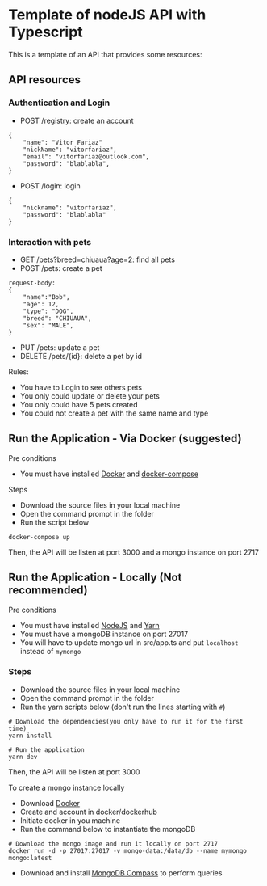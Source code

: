 # Template of nodeJS API with Typescript
This is a template of an API that provides some resources:
 
 ## API resources
 ### Authentication and Login
 - POST /registry: create an account
 ```
 {
     "name": "Vitor Fariaz"
     "nickName": "vitorfariaz",
     "email": "vitorfariaz@outlook.com",
     "password": "blablabla",
 }
```
- POST /login: login
```
{
    "nickname": "vitorfariaz",
    "password": "blablabla"
}
```

### Interaction with pets 

 - GET  /pets?breed=chiuaua?age=2: find all pets
 - POST /pets: create a pet

```
request-body:
{
    "name":"Bob",
    "age": 12,
    "type": "DOG",
    "breed": "CHIUAUA",
    "sex": "MALE",
}
```
 - PUT /pets: update a pet
 - DELETE /pets/{id}: delete a pet by id

Rules:
 - You have to Login to see others pets
 - You only could update or delete your pets
 - You only could have 5 pets created
 - You could not create a pet with the same name and type

## Run the Application - Via Docker (suggested)

Pre conditions
- You must have installed [Docker](https://docs.docker.com/desktop/) and [docker-compose](https://docs.docker.com/compose/install/)


Steps
- Download the source files in your local machine
- Open the command prompt in the folder 
- Run the script below
```
docker-compose up
```
Then, the API will be listen at port 3000 and a mongo instance on port 2717

## Run the Application - Locally (Not recommended)

Pre conditions
- You must have installed [NodeJS](https://nodejs.org/en/download/) and [Yarn](https://classic.yarnpkg.com/lang/en/docs/install/#windows-stable) 
- You must have a mongoDB instance on port 27017
- You will have to update mongo url in src/app.ts and put `localhost` instead of `mymongo`

### Steps
- Download the source files in your local machine
- Open the command prompt in the folder 
- Run the yarn scripts below (don't run the lines starting with `#`)
``` 
# Download the dependencies(you only have to run it for the first time)
yarn install

# Run the application
yarn dev
```
Then, the API will be listen at port 3000


To create a mongo instance locally
- Download [Docker](https://www.docker.com/products/docker-desktop/)
- Create and account in docker/dockerhub
- Initiate docker in you machine
- Run the command below to instantiate the mongoDB
```
# Download the mongo image and run it locally on port 2717
docker run -d -p 27017:27017 -v mongo-data:/data/db --name mymongo mongo:latest
```

- Download and install [MongoDB Compass](https://www.mongodb.com/try/download/compass) to perform queries